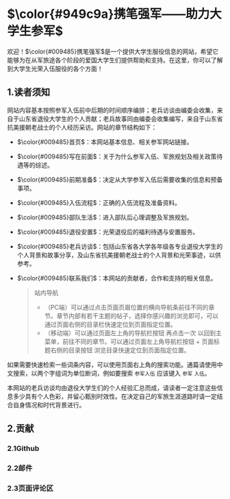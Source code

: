 # $\color{#949c9a}携笔强军——助力大学生参军$

欢迎！$\color{#009485}携笔强军$是一个提供大学生服役信息的网站，希望它能够为在从军旅途各个阶段的爱国大学生们提供帮助和支持。在这里，你可以了解到大学生光荣入伍服役的各个方面！

## 1.读者须知

网站内容基本按照参军入伍前中后期的时间顺序编排；老兵访谈由编委会收集，来自于山东省退役大学生的个人贡献；老兵故事同由编委会收集编写，来自于山东省抗美援朝老战士的个人经历采访。网站的章节结构如下：

- $\color{#009485}首页$：本网站基本信息、相关参军网站链接。

- $\color{#009485}写在前面$：关于为什么参军入伍、军旅规划及相关政策待遇等的综述。

- $\color{#009485}前期准备$：决定从大学参军入伍后需要收集的信息和预备事项。

- $\color{#009485}入伍流程$：正确的入伍流程及准备资料。

- $\color{#009485}部队生活$：进入部队后心理调整及军旅规划。

- $\color{#009485}退役安置$：光荣退役后的福利待遇与安置服务。

- $\color{#009485}老兵访谈$：包括山东省各大学各年级各专业退役大学生的个人背景和故事分享，及山东省抗美援朝老战士的个人背景和光荣事迹，以供参考。

- $\color{#009485}联系我们$：本网站的贡献者，合作和支持的相关信息。

  > 站内导航
  >
  > - （PC端）可以通过点击页面页眉位置的横向导航条前往不同的章节。章节内部有若干主题的帖子，选择你感兴趣的浏览即可，可以通过页面右侧的目录栏快速定位到页面指定位置。
  > - （移动端）可以通过页面左上角的导航栏按钮         再点击一次       以回到主菜单，前往不同的章节。可以通过页面左上角导航栏按钮         + 页面标题右侧的目录按钮        浏览目录快速定位到页面指定位置。

如果需要快速检索一些词条内容，可以使用页面右上角的搜索功能。通篇请使用中文搜索，以两个字组词为单位断词，例如要搜索 `参军入伍` 应该键入 `参军` `入伍`。

本网站的老兵访谈均由退役大学生们的个人经验汇总而成，请读者一定注意这些信息多少具有个人色彩，并留心甄别时效性。在决定自己的军旅生涯道路时请一定结合自身情况和时代背景进行。

## 2.贡献

### 2.1Github

### 2.2邮件

### 2.3页面评论区

<!-- ## 1. 为什么要参军入伍？

### 1.1 为国家服务

### 1.2 为人民服务

### 1.3 为自己服务

## 2. 参军入伍的途径

### 2.1 入伍途径

### 2.2 退役途径

## 3. 参军入伍的条件

### 3.1 体检

### 3.2 政审

### 3.3 其他

## 4. 参军入伍的流程

### 4.1 入伍流程

### 4.2 退役流程

## 5. 参军入伍的待遇

### 5.1 待遇

### 5.2 保障

## 6. 参军入伍的风险

### 6.1 伤亡

### 6.2 退役后的就业

## 7. 参军入伍的建议

### 7.1 为什么要参军入伍

### 7.2 如何参军入伍

### 7.3 如何退役

### 7.4 如何保障自己的权益

### 7.5 如何保障自己的就业

## 8. 参军入伍的资源 -->
